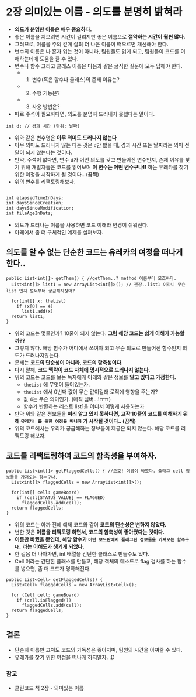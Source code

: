 # 2장 의미있는 이름 - 의도를 분명히 밝혀라

* __의도가 분명한 이름은 매우 중요하다.__
* 좋은 이름을 지으려면 시간이 걸리지만 좋은 이름으로 __절약하는 시간이 훨씬 많다.__
* 그러므로, 이름을 주의 깊게 살펴 더 나은 이름이 떠오르면 개선해야 한다.
* 변수의 이름은 나 혼자 읽는 것이 아니라, 팀원들도 읽게 되고, 팀원들이 코드를 이해하는데에 도움을
줄 수 있다.
* 변수나 함수 그리고 클래스 이름은 다음과 같은 굵직한 질문에 모두 답해야 한다.
  * 1) 변수(혹은 함수나 클래스)의 존재 이유는?
  * 2) 수행 기능은?
  * 3) 사용 방법은?
* 따로 주석이 필요하다면, 의도를 분명히 드러내지 못했다는 말이다.

```
int d; // 경과 시간 (단위: 날짜)
```

* 위와 같은 변수명은 __아무 의미도 드러나지 않는다__
* 아무 의미도 드러나지 않는 다는 것은 `d`만 봤을 때, 경과 시간 또는 날짜라는 의미 전달이 되지 않는다는
것이다.
* 만약, 주석이 없다면, 변수 d가 어떤 의도를 갖고 만들어진 변수인지, 존재 이유를 찾기 위해 개발자들은
코드를 읽어보며 __이 변수는 어떤 변수구나!!__ 하는 유레카를 찾기 위한 여정을 시작하게 될 것이다.. (끔찍)
* 위의 변수를 리팩토링해보자.

```

int elapsedTimeInDays;
int daysSinceCreation;
int daysSinceModification;
int fileAgeInDats;
```  

* 의도가 드러나는 이름을 사용하면 코드 이해와 변경이 쉬워진다.
* 아래에서 좀 더 구체적인 예제를 살펴보자.

## 의도를 알 수 없는 단순한 코드는 유레카의 여정을 떠나게 한다..

```
public List<int[]> getThem() { //getThem..? method 이름부터 모호하다.
  List<int[]> list1 = new ArrayList<int[]>(); // 젠장..list1 이라니 무슨 list 인지 벌써부터 궁금해지잖아?

  for(int[] x: theList)
    if (x[0] == 4)
      list1.add(x)
  return list1;    
}
```

* 위의 코드는 몇줄인가? 10줄이 되지 않는다. __그럼 해당 코드는 쉽게 이해가 가능할까??__
* 그렇지 않다. 해당 함수가 어디에서 쓰여야 되고 무슨 의도로 만들어진 함수인지 의도가 드러나지않는다.
* 문제는 __코드의 단순성이 아니라, 코드의 함축성이다.__
* 다시 말해, __코드 맥락이 코드 자체에 명시적으로 드러나지 않는다.__
* 위의 코드는 코드를 보는 독자에게 아래와 같은  정보를 __알고 있다고 가정한다.__
  * `theList` 에 무엇이 들어있는가.
  * `theList` 에서 0번째 값이 무슨 값이길래 로직에 영향을 주는가?
  * 값 4는 무슨 의미인가. (매직 넘버...!ㅠㅠ)
  * 함수가 반환하는 리스트 list1을 어디서 어떻게 사용하는가
* 만약 위와 같은 정보들을 __미리 알고 있지 못하다면, 고작 10줄의 코드를 이해하기 위해 `유레카! 를 위한 여정을 떠나자`
가 시작될 것이다.. (끔찍)__
* 위의 코드에서는 우리가 궁금해하는 정보들이 제공은 되지 않는다. 해당 코드를 리팩토링 해보자.

## 코드를 리팩토링하여 코드의 함축성을 부여하자.

```
public List<int[]> getFlaggedCells() { //오호! 이름이 바꼈다. 플래그 cell 정보들을 가져오는 함수구나.
  List<int[]> flaggedCells = new ArrayList<int[]>();

  for(int[] cell: gameBoard)
    if (cell[STATUS_VALUE] == FLAGGED)
      flaggedCells.add(cell);
  return flaggedCells;    
}
```

* 위의 코드는 아까 전에 예제 코드와 같이 __코드의 단순성은 변하지 않았다.__
* 변한 것은 __이름을 리팩토링 하면서, 코드의 함축성이 좋아졌다는 것이다.__
* __이름만 바꿨을 뿐인데, 해당 함수가 `어떤 보드판에서 플래그된 정보들을 가져오는 함수구나.` 라는 이해도가
생기게 되었다.__
* 한 걸음 더 나아가면, int 배열을 간단한 클래스로 만들수도 있다.
* Cell 이라는 간단한 클래스를 만들고, 해당 객체의 메소드로 flag 검사를 하는 함수를 넣으면,
좀 더 코드가 명확해진다.

```
public List<Cell> getFlaggedCells() {
  List<Cell> flaggedCells = new ArrayList<Cell>();

  for (Cell cell: gameBoard)
    if (cell.isFlagged())
      flaggedCells.add(cell);
  return flaggedCells;    
}
```

## 결론

* 단순히 이름만 고쳐도 코드의 가독성은 좋아지며, 팀원의 시간을 아껴줄 수 있다.
* 유레카를 찾기 위한 여정을 떠나게 하지말자. :D

### 참고

* 클린코드 책 2장 - 의미있는 이름
